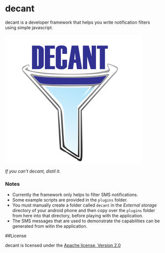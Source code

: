 decant
======

decant is a developer framework that helps you write notification filters using
simple javascript.

![alt text][logo]

_If you can't decant, distil it._


### Notes

- Currently the framework only helps to filter SMS notifications.
- Some example scripts are provided in the ```plugins``` folder.
- You must manually create a folder called ```decant``` in the *External
storage* directory of your android phone and then copy over the ```plugins```
folder from here into that directory, before playing with the application.
- The SMS messages that are used to demonstrate the capabilities can be
generated from witin the application.

##License

decant is licensed under the [Apache license, Version 2.0
](LICENSE)

[logo]: res/drawable/logo.png "distil it."